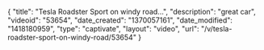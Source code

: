 {
    "title": "Tesla Roadster Sport on windy road...",
    "description": "great car",
    "videoid": "53654",
    "date_created": "1370057161",
    "date_modified": "1418180959",
    "type": "captivate",
    "layout": "video",
    "url": "\/v\/tesla-roadster-sport-on-windy-road\/53654"
}